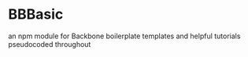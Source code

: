 # BBBasic
an npm module for Backbone boilerplate templates and helpful tutorials pseudocoded throughout
